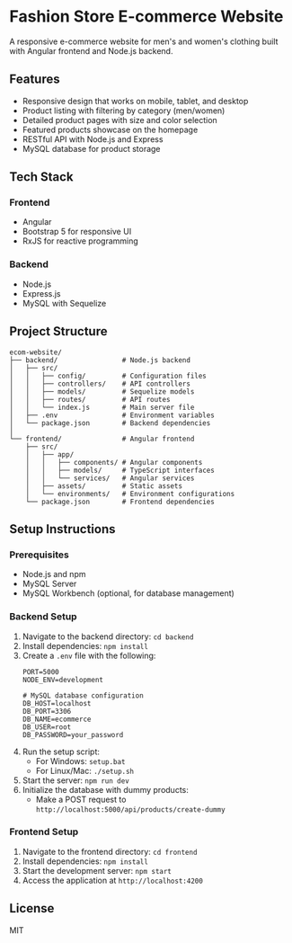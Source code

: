 # Fashion Store E-commerce Website

A responsive e-commerce website for men's and women's clothing built with Angular frontend and Node.js backend.

## Features

- Responsive design that works on mobile, tablet, and desktop
- Product listing with filtering by category (men/women)
- Detailed product pages with size and color selection
- Featured products showcase on the homepage
- RESTful API with Node.js and Express
- MySQL database for product storage

## Tech Stack

### Frontend
- Angular
- Bootstrap 5 for responsive UI
- RxJS for reactive programming

### Backend
- Node.js
- Express.js
- MySQL with Sequelize

## Project Structure

```
ecom-website/
├── backend/                # Node.js backend
│   ├── src/
│   │   ├── config/         # Configuration files
│   │   ├── controllers/    # API controllers
│   │   ├── models/         # Sequelize models
│   │   ├── routes/         # API routes
│   │   └── index.js        # Main server file
│   ├── .env                # Environment variables
│   └── package.json        # Backend dependencies
│
└── frontend/               # Angular frontend
    ├── src/
    │   ├── app/
    │   │   ├── components/ # Angular components
    │   │   ├── models/     # TypeScript interfaces
    │   │   └── services/   # Angular services
    │   ├── assets/         # Static assets
    │   └── environments/   # Environment configurations
    └── package.json        # Frontend dependencies
```

## Setup Instructions

### Prerequisites
- Node.js and npm
- MySQL Server
- MySQL Workbench (optional, for database management)

### Backend Setup
1. Navigate to the backend directory: `cd backend`
2. Install dependencies: `npm install`
3. Create a `.env` file with the following:
   ```
   PORT=5000
   NODE_ENV=development
   
   # MySQL database configuration
   DB_HOST=localhost
   DB_PORT=3306
   DB_NAME=ecommerce
   DB_USER=root
   DB_PASSWORD=your_password
   ```
4. Run the setup script:
   - For Windows: `setup.bat`
   - For Linux/Mac: `./setup.sh`
5. Start the server: `npm run dev`
6. Initialize the database with dummy products: 
   - Make a POST request to `http://localhost:5000/api/products/create-dummy`

### Frontend Setup
1. Navigate to the frontend directory: `cd frontend`
2. Install dependencies: `npm install`
3. Start the development server: `npm start`
4. Access the application at `http://localhost:4200`

## License
MIT 